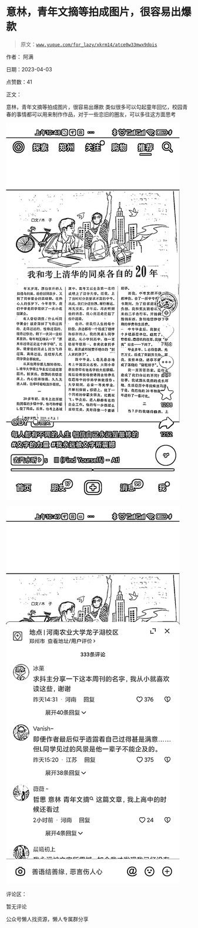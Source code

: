 # 意林，青年文摘等拍成图片，很容易出爆款

> 原文：[`www.yuque.com/for_lazy/xkrm14/atce0w33mwx9dpis`](https://www.yuque.com/for_lazy/xkrm14/atce0w33mwx9dpis)

作者： 阿满

日期：2023-04-03

点赞数：41

正文：

意林，青年文摘等拍成图片，很容易出爆款 类似很多可以勾起童年回忆，校园青春的事情都可以用来制作作品，对于一些恋旧的圈友，可以多往这方面思考

![](img/da714cecbb163cbc4cb6e06b1f7ae9d3.png)

![](img/cf46f0d533d381ebd2209f724768829a.png)

评论区：

暂无评论

公众号懒人找资源，懒人专属群分享

